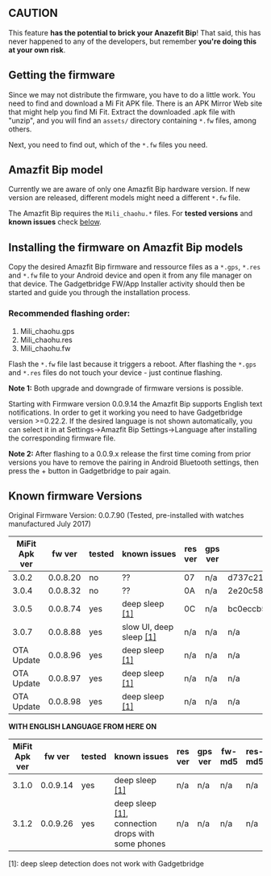 ## CAUTION
This feature **has the potential to brick your Anazefit Bip**! That said, this has never happened to any of the developers, but remember **you're doing this at your own risk**.

## Getting the firmware
Since we may not distribute the firmware, you have to do a little work. You need to find and download a Mi Fit APK file. There is an APK Mirror Web site that might help you find Mi Fit. Extract the downloaded .apk file with "unzip", and you will find an `assets/` directory containing `*.fw` files, among others.

Next, you need to find out, which of the `*.fw` files you need.

## Amazfit Bip model
Currently we are aware of only one Amazfit Bip hardware version. If new version are released, different models might need a different `*.fw` file.

The Amazfit Bip requires the  `Mili_chaohu.*` files. For **tested versions** and **known issues** check [below](#known-firmware-versions).

## Installing the firmware on Amazfit Bip models
Copy the desired Amazfit Bip firmware and ressource files as a `*.gps`, `*.res` and `*.fw` file to your Android device and open it from any file manager on that device. The Gadgetbridge FW/App Installer activity should then be started and guide you through the installation process.

### Recommended flashing order:
1. Mili_chaohu.gps
1. Mili_chaohu.res
1. Mili_chaohu.fw

Flash the `*.fw` file last because it triggers a reboot. After flashing the `*.gps` and `*.res` files do not touch your device - just continue flashing.

**Note 1:** Both upgrade and downgrade of firmware versions is possible.

Starting with Firmware version 0.0.9.14 the Amazfit Bip supports English text notifications. In order to get it working you need to have Gadgetbridge version >=0.22.2. If the desired language is not shown  automatically, you can select it in at Settings->Amazfit Bip Settings->Language after installing the corresponding firmware file.

**Note 2:** After flashing to a 0.0.9.x release the first time coming from prior versions you have to remove the pairing in Android Bluetooth settings, then press the + button in Gadgetbridge to pair again.

## Known firmware Versions

Original Firmware Version: 0.0.7.90 (Tested, pre-installed with watches manufactured July 2017)

MiFit Apk ver | fw ver | tested | known&nbsp;issues | res ver | gps ver | fw-md5 | res-md5 | gps-md5
--------------|--------|--------|-------------------|---------|---------|--------|---------|--------
3.0.2       | 0.0.8.20 | no     | ??           | 07 | n/a | d737c210d960ac552dba9e3d88d96a3e | 2283a4d78058321c6eed60ea17dc83b1 | db27b914056153ff47f137fd0f91209e
3.0.4       | 0.0.8.32 | no     | ??           | 0A | n/a | 2e20c581bad02f849b1c7ddf9d2beb94 | ddc3c7075de22e8a82229a5d4e660532 | db27b914056153ff47f137fd0f91209e
3.0.5       | 0.0.8.74 | yes    | deep sleep [\[1\]](#fwfootnote1) | 0C | n/a | bc0eccb54246a999ceb0052ed0f542d8 | 88a6675421ae9a58b2d7b85a8782842d | db27b914056153ff47f137fd0f91209e
3.0.7       | 0.0.8.88 | yes    | slow UI, deep sleep [\[1\]](#fwfootnote1) | n/a | n/a | n/a | n/a | n/a
OTA Update  | 0.0.8.96 | yes    | deep sleep [\[1\]](#fwfootnote1) | n/a | n/a | n/a | n/a | n/a
OTA Update  | 0.0.8.97 | yes    | deep sleep [\[1\]](#fwfootnote1) | n/a | n/a | n/a | n/a | n/a
OTA Update  | 0.0.8.98 | yes    | deep sleep [\[1\]](#fwfootnote1) | n/a | n/a | n/a | n/a | n/a

**WITH ENGLISH LANGUAGE FROM HERE ON**

MiFit Apk ver | fw ver | tested | known&nbsp;issues | res ver | gps ver | fw-md5 | res-md5 | gps-md5
--------------|--------|--------|-------------------|---------|---------|--------|---------|--------
3.1.0       | 0.0.9.14 | yes    | deep sleep [\[1\]](#fwfootnote1) | n/a | n/a | n/a | n/a | n/a
3.1.2       | 0.0.9.26 | yes    | deep sleep [\[1\]](#fwfootnote1), connection drops with some phones | n/a | n/a | n/a | n/a | n/a


<a name="fwfootnote1">[1]</a>: deep sleep detection does not work with Gadgetbridge